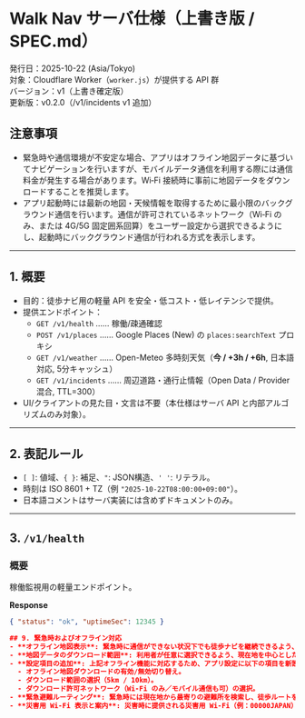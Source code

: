# Walk Nav サーバ仕様（上書き版 / SPEC.md）

発行日：2025-10-22 (Asia/Tokyo)  
対象：Cloudflare Worker（`worker.js`）が提供する API 群  
バージョン：v1（上書き確定版）  
更新版：v0.2.0（/v1/incidents v1 追加）

## 注意事項  

- 緊急時や通信環境が不安定な場合、アプリはオフライン地図データに基づいてナビゲーションを行いますが、モバイルデータ通信を利用する際には通信料金が発生する場合があります。Wi‑Fi 接続時に事前に地図データをダウンロードすることを推奨します。  
- アプリ起動時には最新の地図・天候情報を取得するために最小限のバックグラウンド通信を行います。通信が許可されているネットワーク（Wi‑Fi のみ、または 4G/5G 固定囲系回算）をユーザー設定から選択できるようにし、起動時にバックグラウンド通信が行われる方式を表示します。
---

## 1. 概要

- 目的：徒歩ナビ用の軽量 API を安全・低コスト・低レイテンシで提供。  
- 提供エンドポイント：  
  - `GET /v1/health` …… 稼働/疎通確認  
  - `POST /v1/places` …… Google Places (New) の `places:searchText` プロキシ  
  - `GET /v1/weather` …… Open-Meteo 多時刻天気（**今 / +3h / +6h**, 日本語対応, 5分キャッシュ）  
  - `GET /v1/incidents` …… 周辺道路・通行止情報（Open Data / Provider混合, TTL=300）  
- UI/クライアントの見た目・文言は不要（本仕様はサーバ API と内部アルゴリズムのみ対象）。

---

## 2. 表記ルール

- `[ ]`: 値域、`{ }`: 補足、`"`: JSON構造、`' '`: リテラル。  
- 時刻は ISO 8601 + TZ（例 `"2025-10-22T08:00:00+09:00"`）。  
- 日本語コメントはサーバ実装には含めずドキュメントのみ。  

---

## 3. `/v1/health`

### 概要
稼働監視用の軽量エンドポイント。

**Response**
```json
{ "status": "ok", "uptimeSec": 12345 }

## 9. 緊急時およびオフライン対応  
- **オフライン地図表示**: 緊急時に通信ができない状況下でも徒歩ナビを継続できるよう、事前にダウンロードした地図データを用いてオフラインでも案内を提供する。  
- **地図データのダウンロード範囲**: 利用者が任意に選択できるよう、現在地を中心とした半径5kmおよび10kmの地図データをダウンロードできる機能を提供する。ダウンロードは Wi‑Fi 接続時、または 4G/5G 通信時にユーザーが選択して実行可能とする。  
- **設定項目の追加**: 上記オフライン機能に対応するため、アプリ設定に以下の項目を新設する。  
  - オフライン地図ダウンロードの有効/無効切り替え。  
  - ダウンロード範囲の選択（5km / 10km）。  
  - ダウンロード許可ネットワーク（Wi‑Fi のみ／モバイル通信も可）の選択。  
- **緊急避難ルーティング**: 緊急時には現在地から最寄りの避難所を検索し、徒歩ルートを提示できるようにする。避難所データはオフライン地図に含め、通信不能時でも利用できるようにする。  
- **災害用 Wi‑Fi 表示と案内**: 災害時に提供される災害用 Wi‑Fi（例：00000JAPAN）について、利用可能なアクセスポイントの一覧を表示し、現在地からの案内を行えるようにする。Wi‑Fi アクセスポイント情報はダウンロード時に取得しておき、オフラインでも参照できるようにする。

